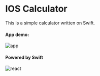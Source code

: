 # IOS Calculator

This is a simple calculator written on Swift.

#### App demo: ####
![app](/demo.gif)

#### Powered by Swift ###
![react](https://developer.apple.com/assets/elements/icons/swift/swift-64x64_2x.png)
